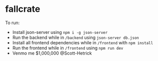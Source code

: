 # fallcrate

To run:
* Install json-server using `npm i -g json-server`
* Run the backend while in `/backend` using `json-server db.json`
* Install all frontend dependencies while in `/frontend` with `npm install`
* Run the frontend while in `/frontend` using `npm run dev`
* Venmo me $1,000,000 @Scott-Hetrick
